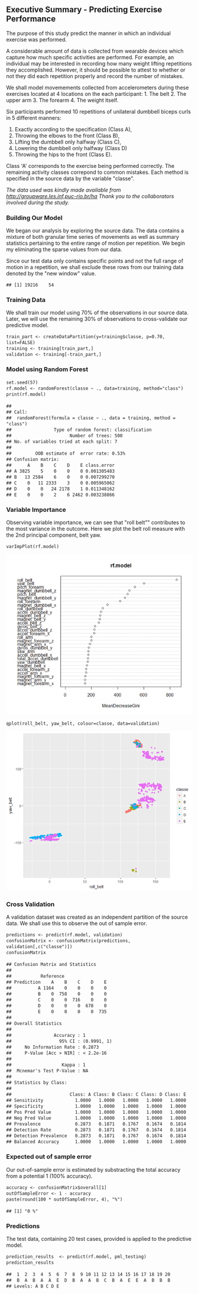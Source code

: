 Executive Summary - Predicting Exercise Performance
---------------------------------------------------

The purpose of this study predict the manner in which an individual
exercise was performed.

A considerable amount of data is collected from wearable devices which
capture how much specific activities are performed. For example, an
individual may be interested in recording how many weight lifting
repetitions they accomplished. However, it should be possible to attest
to whether or not they did each repetition properly and record the
number of mistakes.

We shall model movemements collected from accelerometers during these
exercises located at 4 locations on the each participant: 1. The belt 2.
The upper arm 3. The forearm 4. The weight itself.

Six participants performed 10 repetitions of unilateral dumbbell biceps
curls in 5 different manners:

1.  Exactly according to the specification (Class A),
2.  Throwing the elbows to the front (Class B),
3.  Lifting the dumbbell only halfway (Class C),
4.  Lowering the dumbbell only halfway (Class D)
5.  Throwing the hips to the front (Class E).

Class 'A' corresponds to the exercise being performed correctly. The
remaining activity classes correpond to common mistakes. Each method is
specified in the source data by the variable "classe".

*The data used was kindly made available from
<http://groupware.les.inf.puc-rio.br/ha> Thank you to the collaborators
involved during the study.*

### Building Our Model

We began our analysis by exploring the source data. The data contains a
mixture of both granular time series of movements as well as summary
statistics pertaining to the entire range of motion per repetition. We
begin my eliminating the sparse values from our data.

Since our test data only contains specific points and not the full range
of motion in a repetition, we shall exclude these rows from our training
data denoted by the "new window" value.

    ## [1] 19216    54

### Training Data

We shall train our model using 70% of the observations in our source
data. Later, we will use the remaining 30% of observations to
cross-validate our predictive model.

    train_part <- createDataPartition(y=training$classe, p=0.70, list=FALSE)
    training <- training[train_part,]
    validation <- training[-train_part,]

### Model using Random Forest

    set.seed(57)
    rf.model <- randomForest(classe ~ ., data=training, method="class")
    print(rf.model)

    ## 
    ## Call:
    ##  randomForest(formula = classe ~ ., data = training, method = "class") 
    ##                Type of random forest: classification
    ##                      Number of trees: 500
    ## No. of variables tried at each split: 7
    ## 
    ##         OOB estimate of  error rate: 0.53%
    ## Confusion matrix:
    ##      A    B    C    D    E class.error
    ## A 3825    5    0    0    0 0.001305483
    ## B   13 2584    6    0    0 0.007299270
    ## C    0   11 2333    3    0 0.005965062
    ## D    0    0   24 2178    1 0.011348162
    ## E    0    0    2    6 2462 0.003238866

### Variable Importance

Observing variable importance, we can see that "roll belt"" contributes
to the most variance in the outcome. Here we plot the belt roll measure
with the 2nd principal component, belt yaw.

    varImpPlot(rf.model)

![](Practical_Machine_Learning_Project_files/figure-markdown_strict/unnamed-chunk-6-1.png)

    qplot(roll_belt, yaw_belt, colour=classe, data=validation)

![](Practical_Machine_Learning_Project_files/figure-markdown_strict/unnamed-chunk-6-2.png)

### Cross Validation

A validation dataset was created as an independent partition of the
source data. We shall use this to observe the out of sample error.

    predictions <- predict(rf.model, validation)
    confusionMatrix <- confusionMatrix(predictions, validation[,c("classe")])
    confusionMatrix

    ## Confusion Matrix and Statistics
    ## 
    ##           Reference
    ## Prediction    A    B    C    D    E
    ##          A 1164    0    0    0    0
    ##          B    0  758    0    0    0
    ##          C    0    0  716    0    0
    ##          D    0    0    0  678    0
    ##          E    0    0    0    0  735
    ## 
    ## Overall Statistics
    ##                                      
    ##                Accuracy : 1          
    ##                  95% CI : (0.9991, 1)
    ##     No Information Rate : 0.2873     
    ##     P-Value [Acc > NIR] : < 2.2e-16  
    ##                                      
    ##                   Kappa : 1          
    ##  Mcnemar's Test P-Value : NA         
    ## 
    ## Statistics by Class:
    ## 
    ##                      Class: A Class: B Class: C Class: D Class: E
    ## Sensitivity            1.0000   1.0000   1.0000   1.0000   1.0000
    ## Specificity            1.0000   1.0000   1.0000   1.0000   1.0000
    ## Pos Pred Value         1.0000   1.0000   1.0000   1.0000   1.0000
    ## Neg Pred Value         1.0000   1.0000   1.0000   1.0000   1.0000
    ## Prevalence             0.2873   0.1871   0.1767   0.1674   0.1814
    ## Detection Rate         0.2873   0.1871   0.1767   0.1674   0.1814
    ## Detection Prevalence   0.2873   0.1871   0.1767   0.1674   0.1814
    ## Balanced Accuracy      1.0000   1.0000   1.0000   1.0000   1.0000

### Expected out of sample error

Our out-of-sample error is estimated by substracting the total accuracy
from a potential 1 (100% accuracy).

    accuracy <- confusionMatrix$overall[1]
    outOfSampleError <- 1 - accuracy
    paste(round(100 * outOfSampleError, 4), "%")

    ## [1] "0 %"

### Predictions

The test data, containing 20 test cases, provided is applied to the
predictive model.

    prediction_results  <- predict(rf.model, pml_testing)
    prediction_results

    ##  1  2  3  4  5  6  7  8  9 10 11 12 13 14 15 16 17 18 19 20 
    ##  B  A  B  A  A  E  D  B  A  A  B  C  B  A  E  E  A  B  B  B 
    ## Levels: A B C D E
